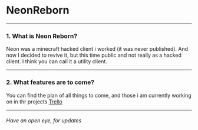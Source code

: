 # NeonReborn

---

### 1. What is Neon Reborn?
Neon was a minecraft hacked client i worked (it was never published). And now I decided to revive it, but this time public and not really as a hacked client. I think you can call it a utility client.

---

### 2. What features are to come?
You can find the plan of all things to come, and those i am currently working on in thr projects [Trello](https://trello.com/b/Pi5cL1xw/neon-reborn)

---

###### Have an open eye, for updates
